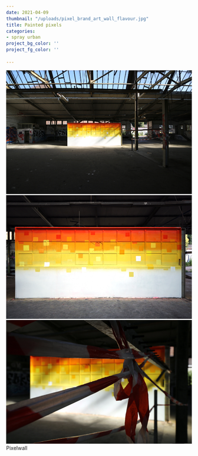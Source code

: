 ```yaml
---
date: 2021-04-09
thumbnail: "/uploads/pixel_brand_art_wall_flavour.jpg"
title: Painted pixels
categories:
- spray urban
project_bg_color: ''
project_fg_color: ''

---
```

![](/uploads/pixel_brand_art_wall_totale.jpg)![](/uploads/pixel_brand_art_wall.jpg)![](/uploads/pixel_wall_flavour.jpg)Pixelwall